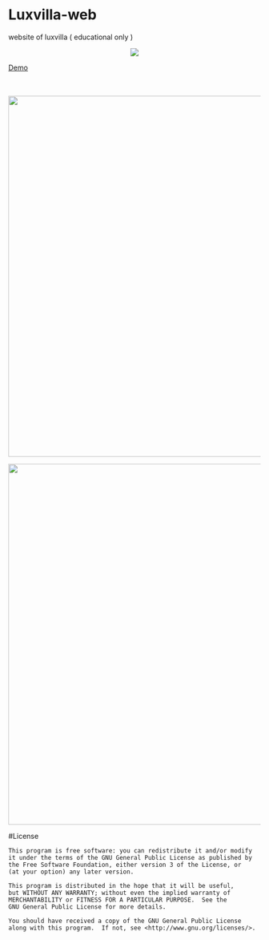 # Luxvilla-web
website of luxvilla ( educational only )
<p align="center">
  <img src="http://brunoferreira.esy.es/logo.jpg"/>
</p>

<a href="http://brunoferreira.esy.es/">Demo</a>
<br><br><br>
<p align="center">
  <img src="http://brunoferreira.esy.es/paginainicial.jpeg" width="720"/>
</p>
<p align="center">
<img src="http://brunoferreira.esy.es/paginacasa.jpeg" width="720"/>
</p>
#License

    This program is free software: you can redistribute it and/or modify
    it under the terms of the GNU General Public License as published by
    the Free Software Foundation, either version 3 of the License, or
    (at your option) any later version.

    This program is distributed in the hope that it will be useful,
    but WITHOUT ANY WARRANTY; without even the implied warranty of
    MERCHANTABILITY or FITNESS FOR A PARTICULAR PURPOSE.  See the
    GNU General Public License for more details.

    You should have received a copy of the GNU General Public License
    along with this program.  If not, see <http://www.gnu.org/licenses/>.

